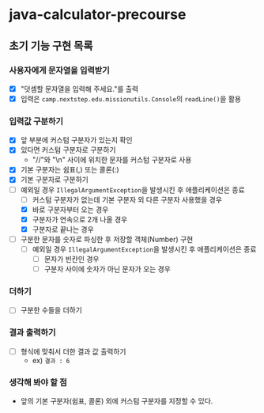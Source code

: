 # java-calculator-precourse

## 초기 기능 구현 목록

### 사용자에게 문자열을 입력받기

- [x] "덧셈할 문자열을 입력해 주세요."를 출력
- [x] 입력은 `camp.nextstep.edu.missionutils.Console`의 `readLine()`을 활용

### 입력값 구분하기

- [x] 앞 부분에 커스텀 구분자가 있는지 확인
- [x] 있다면 커스텀 구분자로 구분하기
    - "//"와 "\n" 사이에 위치한 문자를 커스텀 구분자로 사용
- [x] 기본 구분자는 쉼표(,) 또는 콜론(:)
- [x] 기본 구분자로 구분하기
- [ ] 예외일 경우 `IllegalArgumentException`을 발생시킨 후 애플리케이션은 종료
    - [ ] 커스텀 구분자가 없는데 기본 구분자 외 다른 구분자 사용했을 경우
    - [x] 바로 구분자부터 오는 경우
    - [x] 구분자가 연속으로 2개 나올 경우
    - [x] 구분자로 끝나는 경우
- [ ] 구분한 문자를 숫자로 파싱한 후 저장할 객체(Number) 구현
    - [ ] 예외일 경우 `IllegalArgumentException`을 발생시킨 후 애플리케이션은 종료
        - [ ] 문자가 빈칸인 경우
        - [ ] 구분자 사이에 숫자가 아닌 문자가 오는 경우

### 더하기

- [ ] 구분한 수들을 더하기

### 결과 출력하기

- [ ] 형식에 맞춰서 더한 결과 값 출력하기
    - ex) `결과 : 6`

### 생각해 봐야 할 점

- 앞의 기본 구분자(쉼표, 콜론) 외에 커스텀 구분자를 지정할 수 있다.
